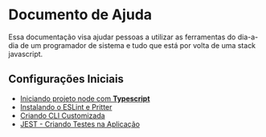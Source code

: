 # Documento de Ajuda

Essa documentação visa ajudar pessoas a utilizar as ferramentas do dia-a-dia de um programador de sistema e tudo que está por volta de uma stack javascript.

## Configurações Iniciais

- [Iniciando projeto node com **Typescript**](/pages/start.md)
- [Instalando o ESLint e Pritter](/pages/eslint_prettier.md)
- [Criando CLI Customizada](/pages/cli_create.md)
- [JEST - Criando Testes na Aplicação](/pages/jest.md)